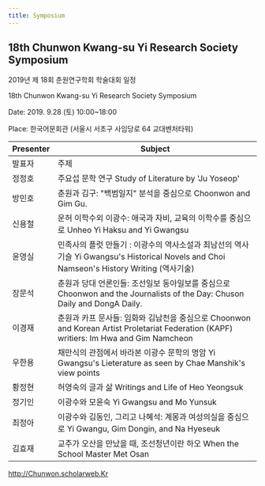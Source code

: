 ```yaml
---
title: Symposium
---
```


## 18th Chunwon Kwang-su Yi  Research Society Symposium

2019년 제 18회 춘원연구학회 학술대회 일정

18th Chunwon Kwang-su Yi  Research Society Symposium

Date: 2019. 9.28 (토) 10:00~18:00



   Place: 한국어문회관 (서울시 서초구 사임당로 64 교대벤처타워)

                 

| Presenter |  Subject                                                                                                                            |
|-----------|-------------------------------------------------------------------------------------------------------------------------------------|
| 발표자     | 주제                                                                                                                                |
| 정정호     | 주요섭 문학 연구 Study of Literature by 'Ju Yoseop'                                                                                  |
| 방민호     | 춘원과 김구: "백범일지" 분석을 중심으로 Choonwon and Gim Gu.                                                                           |
| 신용철     | 운허 이학수외 이광수: 애국과 자비, 교육의 이학수를 중심으로 Unheo Yi Haksu and Yi Gwangsu                                                |
| 윤영실     | 민족사의 플럿 만들기 : 이광수의 역사소설과 최남선의 역사기슬 Yi Gwangsu's Historical Novels and Choi Namseon's History Writing (역사기술) |
| 장문석     | 춘원과 당대 언론인들: 조선일보 동아일보를 중심으로 Choonwon and the Journalists of the Day: Chuson Daily and DongA Daily.               |
| 이경재     | 춘원과 카프 문사들: 임화와 김남천을 중심으로 Choonwon and Korean Artist Proletariat Federation (KAPF) writiers: Im Hwa and Gim Namcheon |
| 우한용     | 채만식의 관점에서 바라본 이광수 문학의 명암 Yi Gwangsu's Lieterature as seen by Chae Manshik's view points                              |
| 황정현     | 허영숙의 글과 삶 Writings and Life of Heo Yeongsuk                                                                                    |
| 정기인     | 이광수와 모윤숙 Yi Gwangsu and Mo Yunsuk                                                                                              |
| 최정아     | 이광수와 김동인, 그리고 나혜석: 계몽과 여성의실을 중심으로 Yi Gwangu, Gim Dongin, and Na Hyeseuk                                         |
| 김효재     | 교주가 오산을 만났을 때, 조선청년이란 하오 When the School Master Met Osan                                                              |

<http://Chunwon.scholarweb.Kr>
